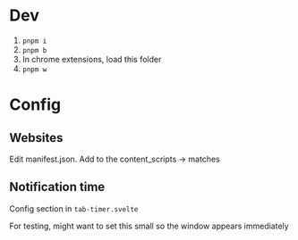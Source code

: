 # Dev
1. `pnpm i`
2. `pnpm b`
3. In chrome extensions, load this folder
4. `pnpm w`

# Config
## Websites
Edit manifest.json. Add to the content_scripts -> matches

## Notification time
Config section in `tab-timer.svelte`

For testing, might want to set this small so the window appears immediately